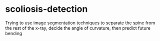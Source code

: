 # scoliosis-detection
Trying to use image segmentation techniques to separate the spine from the rest of the x-ray, decide the angle of curvature, then predict future bending
